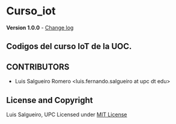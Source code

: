 # Curso_iot

**Version 1.0.0** - [Change log](CHANGELOG.md)

Codigos del curso IoT de la UOC. 
----------------------

## CONTRIBUTORS
 - Luis Salgueiro Romero <luis.fernando.salgueiro at upc dt edu>

## License and Copyright
  Luis Salgueiro, UPC
  Licensed under [MIT License](LICENSE)


